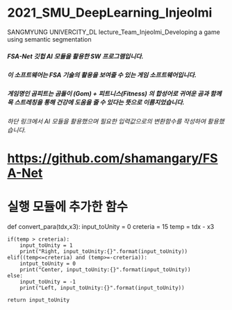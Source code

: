 # 2021_SMU_DeepLearning_Injeolmi
SANGMYUNG UNIVERCITY_DL lecture_Team_Injeolmi_Developing a game using semantic segmentation

##### FSA-Net 깃헙 AI 모듈을 활용한 SW 프로그램입니다.
##### 이 소프트웨어는 FSA 기술의 활용을 보여줄 수 있는 게임 소프트웨어입니다.
##### 게임명인 곰피트는 곰돌이 (Gom) + 피트니스(Fitness) 의 합성어로 귀여운 곰과 함께 목 스트레칭을 통해 건강에 도움을 줄 수 있다는 뜻으로 이름지었습니다.
###### 하단 링크에서 AI 모듈을 활용했으며 필요한 입력값으로의 변환함수를 작성하여 활용했습니다.
# https://github.com/shamangary/FSA-Net



# 실행 모듈에 추가한 함수


def convert_para(tdx,x3):
    input_toUnity = 0
    creteria = 15 
    temp = tdx - x3
    
    if(temp > creteria):
        input_toUnity = 1
        print("Right, input_toUnity:{}".format(input_toUnity))
    elif((temp<=creteria) and (temp>=-creteria)):
        intput_toUnity = 0
        print("Center, input_toUnity:{}".format(input_toUnity))
    else:
        input_toUnity = -1
        print("Left, input_toUnity:{}".format(input_toUnity))
        
    return input_toUnity
    
  
